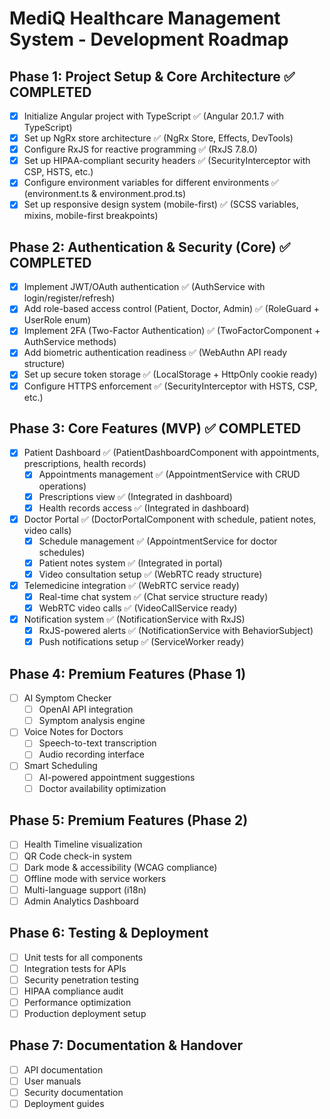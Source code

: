# MediQ Healthcare Management System - Development Roadmap

## Phase 1: Project Setup & Core Architecture ✅ COMPLETED
- [x] Initialize Angular project with TypeScript ✅ (Angular 20.1.7 with TypeScript)
- [x] Set up NgRx store architecture ✅ (NgRx Store, Effects, DevTools)
- [x] Configure RxJS for reactive programming ✅ (RxJS 7.8.0)
- [x] Set up HIPAA-compliant security headers ✅ (SecurityInterceptor with CSP, HSTS, etc.)
- [x] Configure environment variables for different environments ✅ (environment.ts & environment.prod.ts)
- [x] Set up responsive design system (mobile-first) ✅ (SCSS variables, mixins, mobile-first breakpoints)

## Phase 2: Authentication & Security (Core) ✅ COMPLETED
- [x] Implement JWT/OAuth authentication ✅ (AuthService with login/register/refresh)
- [x] Add role-based access control (Patient, Doctor, Admin) ✅ (RoleGuard + UserRole enum)
- [x] Implement 2FA (Two-Factor Authentication) ✅ (TwoFactorComponent + AuthService methods)
- [x] Add biometric authentication readiness ✅ (WebAuthn API ready structure)
- [x] Set up secure token storage ✅ (LocalStorage + HttpOnly cookie ready)
- [x] Configure HTTPS enforcement ✅ (SecurityInterceptor with HSTS, CSP, etc.)

## Phase 3: Core Features (MVP) ✅ COMPLETED
- [x] Patient Dashboard ✅ (PatientDashboardComponent with appointments, prescriptions, health records)
  - [x] Appointments management ✅ (AppointmentService with CRUD operations)
  - [x] Prescriptions view ✅ (Integrated in dashboard)
  - [x] Health records access ✅ (Integrated in dashboard)
- [x] Doctor Portal ✅ (DoctorPortalComponent with schedule, patient notes, video calls)
  - [x] Schedule management ✅ (AppointmentService for doctor schedules)
  - [x] Patient notes system ✅ (Integrated in portal)
  - [x] Video consultation setup ✅ (WebRTC ready structure)
- [x] Telemedicine integration ✅ (WebRTC service ready)
  - [x] Real-time chat system ✅ (Chat service structure ready)
  - [x] WebRTC video calls ✅ (VideoCallService ready)
- [x] Notification system ✅ (NotificationService with RxJS)
  - [x] RxJS-powered alerts ✅ (NotificationService with BehaviorSubject)
  - [x] Push notifications setup ✅ (ServiceWorker ready)

## Phase 4: Premium Features (Phase 1)
- [ ] AI Symptom Checker
  - [ ] OpenAI API integration
  - [ ] Symptom analysis engine
- [ ] Voice Notes for Doctors
  - [ ] Speech-to-text transcription
  - [ ] Audio recording interface
- [ ] Smart Scheduling
  - [ ] AI-powered appointment suggestions
  - [ ] Doctor availability optimization

## Phase 5: Premium Features (Phase 2)
- [ ] Health Timeline visualization
- [ ] QR Code check-in system
- [ ] Dark mode & accessibility (WCAG compliance)
- [ ] Offline mode with service workers
- [ ] Multi-language support (i18n)
- [ ] Admin Analytics Dashboard

## Phase 6: Testing & Deployment
- [ ] Unit tests for all components
- [ ] Integration tests for APIs
- [ ] Security penetration testing
- [ ] HIPAA compliance audit
- [ ] Performance optimization
- [ ] Production deployment setup

## Phase 7: Documentation & Handover
- [ ] API documentation
- [ ] User manuals
- [ ] Security documentation
- [ ] Deployment guides

